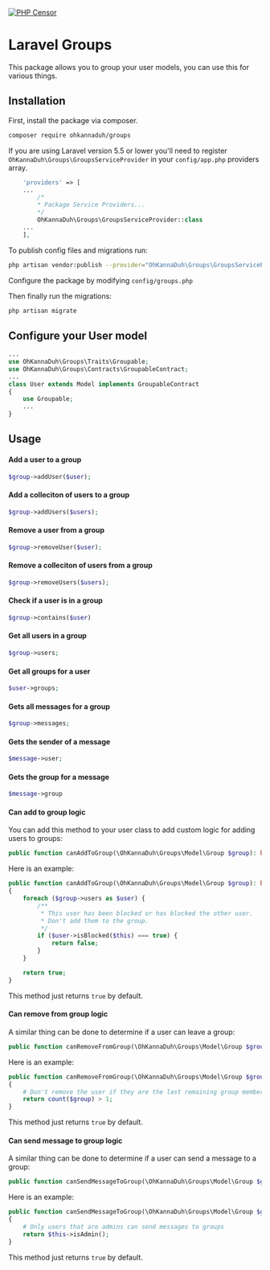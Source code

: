 [![PHP Censor](https://build.ohkannaduh.com/build-status/image/1?branch=master&label=PHPCensor&style=flat-square)](http://ci.php-censor.info/build-status/view/2?branch=master)

# Laravel Groups

This package allows you to group your user models, you can use this for various things.

## Installation

First, install the package via composer.

```sh
composer require ohkannaduh/groups
```

If you are using Laravel version 5.5 or lower you'll need to register `OhKannaDuh\Groups\GroupsServiceProvider` in your `config/app.php` providers array.

```php
    'providers' => [
    ...
        /*
        * Package Service Providers...
        */
        OhKannaDuh\Groups\GroupsServiceProvider::class
    ...
    ],
```

To publish config files and migrations run:
```sh
php artisan vendor:publish --provider="OhKannaDuh\Groups\GroupsServiceProvider"
```

Configure the package by modifying `config/groups.php`

Then finally run the migrations:
```sh
php artisan migrate
```

## Configure your User model
```php
...
use OhKannaDuh\Groups\Traits\Groupable;
use OhKannaDuh\Groups\Contracts\GroupableContract;
...
class User extends Model implements GroupableContract
{
    use Groupable;
    ...
}
```

## Usage

#### Add a user to a group
```php
$group->addUser($user);
```

#### Add a colleciton of users to a group
```php
$group->addUsers($users);
```

#### Remove a user from a group
```php
$group->removeUser($user);
```

#### Remove a colleciton of users from a group
```php
$group->removeUsers($users);
```

#### Check if a user is in a group
```php
$group->contains($user)
```

#### Get all users in a group
```php
$group->users;
```

#### Get all groups for a user
```php
$user->groups;
```

#### Gets all messages for a group
```php
$group->messages;
```

#### Gets the sender of a message
```php
$message->user;
```

#### Gets the group for a message
```php
$message->group
```


#### Can add to group logic

You can add this method to your user class to add custom logic for adding users to groups:
```php
public function canAddToGroup(\OhKannaDuh\Groups\Model\Group $group): bool
```

Here is an example:
```php
public function canAddToGroup(\OhKannaDuh\Groups\Model\Group $group): bool
{
    foreach ($group->users as $user) {
        /**
         * This user has been blocked or has blocked the other user.
         * Don't add them to the group.
         */
        if ($user->isBlocked($this) === true) {
            return false;
        }
    }

    return true;
}
```
This method just returns `true` by default.


#### Can remove from group logic

A similar thing can be done to determine if a user can leave a group:
```php
public function canRemoveFromGroup(\OhKannaDuh\Groups\Model\Group $group): bool
```

Here is an example:
```php
public function canRemoveFromGroup(\OhKannaDuh\Groups\Model\Group $group): bool
{
    # Don't remove the user if they are the last remaining group member
    return count($group) > 1;
}
```
This method just returns `true` by default.


#### Can send message to group logic

A similar thing can be done to determine if a user can send a message to a group:
```php
public function canSendMessageToGroup(\OhKannaDuh\Groups\Model\Group $group): bool
```

Here is an example:
```php
public function canSendMessageToGroup(\OhKannaDuh\Groups\Model\Group $group): bool
{
    # Only users that are admins can send messages to groups
    return $this->isAdmin();
}
```
This method just returns `true` by default.
